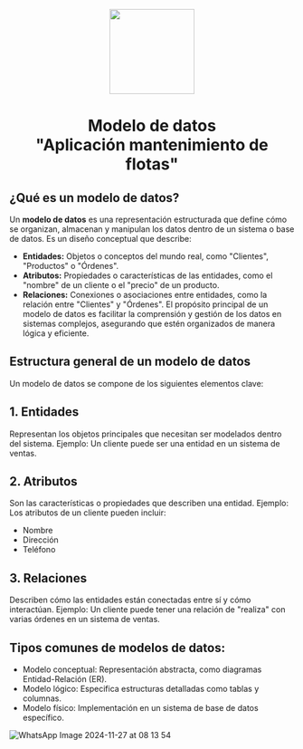 <p align='center'>
  <img src='https://github.com/user-attachments/assets/899a06d7-01dd-4f33-b0cf-48b36b632b6f' height="150">
</p>

<h1 align='center'>
  Modelo de datos
  <br>
  "Aplicación mantenimiento de flotas"
</h1>

## ¿Qué es un modelo de datos?

Un **modelo de datos** es una representación estructurada que define cómo se organizan, almacenan y manipulan los datos dentro de un sistema o base de datos. Es un diseño conceptual que describe:
+ **Entidades:** Objetos o conceptos del mundo real, como "Clientes", "Productos" o "Órdenes".
+ **Atributos:** Propiedades o características de las entidades, como el "nombre" de un cliente o el "precio" de un producto.
+ **Relaciones:** Conexiones o asociaciones entre entidades, como la relación entre "Clientes" y "Órdenes".
El propósito principal de un modelo de datos es facilitar la comprensión y gestión de los datos en sistemas complejos, asegurando que   estén organizados de manera lógica y eficiente.

## Estructura general de un modelo de datos

Un modelo de datos se compone de los siguientes elementos clave:

<h2>1. Entidades</h2>

Representan los objetos principales que necesitan ser modelados dentro del sistema. Ejemplo: Un cliente puede ser una entidad en un sistema de ventas.

<h2>2. Atributos</h2>

Son las características o propiedades que describen una entidad. Ejemplo: Los atributos de un cliente pueden incluir:
+ Nombre
+ Dirección
+ Teléfono

<h2>3. Relaciones</h2>

Describen cómo las entidades están conectadas entre sí y cómo interactúan. Ejemplo: Un cliente puede tener una relación de "realiza" con varias órdenes en un sistema de ventas.

<h2>Tipos comunes de modelos de datos:</h2>

+ Modelo conceptual: Representación abstracta, como diagramas Entidad-Relación (ER).
+ Modelo lógico: Especifica estructuras detalladas como tablas y columnas.
+ Modelo físico: Implementación en un sistema de base de datos específico.

![WhatsApp Image 2024-11-27 at 08 13 54](https://github.com/user-attachments/assets/af12db5d-9458-4591-a8a4-63b6c4e377d5)



